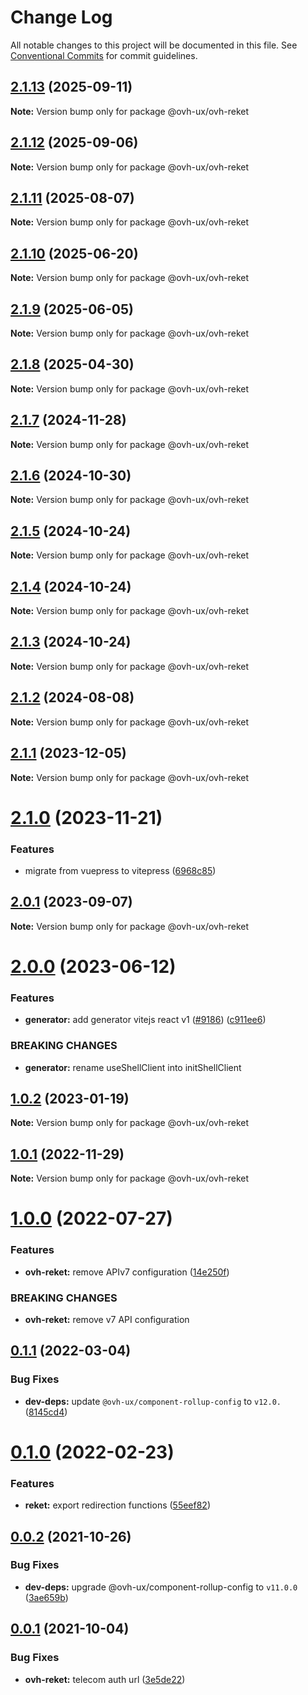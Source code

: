 # Change Log

All notable changes to this project will be documented in this file.
See [Conventional Commits](https://conventionalcommits.org) for commit guidelines.

## [2.1.13](https://github.com/ovh/manager/compare/@ovh-ux/ovh-reket@2.1.12...@ovh-ux/ovh-reket@2.1.13) (2025-09-11)

**Note:** Version bump only for package @ovh-ux/ovh-reket





## [2.1.12](https://github.com/ovh/manager/compare/@ovh-ux/ovh-reket@2.1.11...@ovh-ux/ovh-reket@2.1.12) (2025-09-06)

**Note:** Version bump only for package @ovh-ux/ovh-reket





## [2.1.11](https://github.com/ovh/manager/compare/@ovh-ux/ovh-reket@2.1.10...@ovh-ux/ovh-reket@2.1.11) (2025-08-07)

**Note:** Version bump only for package @ovh-ux/ovh-reket





## [2.1.10](https://github.com/ovh/manager/compare/@ovh-ux/ovh-reket@2.1.9...@ovh-ux/ovh-reket@2.1.10) (2025-06-20)

**Note:** Version bump only for package @ovh-ux/ovh-reket





## [2.1.9](https://github.com/ovh/manager/compare/@ovh-ux/ovh-reket@2.1.8...@ovh-ux/ovh-reket@2.1.9) (2025-06-05)

**Note:** Version bump only for package @ovh-ux/ovh-reket





## [2.1.8](https://github.com/ovh/manager/compare/@ovh-ux/ovh-reket@2.1.7...@ovh-ux/ovh-reket@2.1.8) (2025-04-30)

**Note:** Version bump only for package @ovh-ux/ovh-reket





## [2.1.7](https://github.com/ovh/manager/compare/@ovh-ux/ovh-reket@2.1.6...@ovh-ux/ovh-reket@2.1.7) (2024-11-28)

**Note:** Version bump only for package @ovh-ux/ovh-reket





## [2.1.6](https://github.com/ovh/manager/compare/@ovh-ux/ovh-reket@2.1.5...@ovh-ux/ovh-reket@2.1.6) (2024-10-30)

**Note:** Version bump only for package @ovh-ux/ovh-reket





## [2.1.5](https://github.com/ovh/manager/compare/@ovh-ux/ovh-reket@2.1.4...@ovh-ux/ovh-reket@2.1.5) (2024-10-24)

**Note:** Version bump only for package @ovh-ux/ovh-reket





## [2.1.4](https://github.com/ovh/manager/compare/@ovh-ux/ovh-reket@2.1.3...@ovh-ux/ovh-reket@2.1.4) (2024-10-24)

**Note:** Version bump only for package @ovh-ux/ovh-reket





## [2.1.3](https://github.com/ovh/manager/compare/@ovh-ux/ovh-reket@2.1.2...@ovh-ux/ovh-reket@2.1.3) (2024-10-24)

**Note:** Version bump only for package @ovh-ux/ovh-reket





## [2.1.2](https://github.com/ovh/manager/compare/@ovh-ux/ovh-reket@2.1.1...@ovh-ux/ovh-reket@2.1.2) (2024-08-08)

**Note:** Version bump only for package @ovh-ux/ovh-reket





## [2.1.1](https://github.com/ovh/manager/compare/@ovh-ux/ovh-reket@2.1.0...@ovh-ux/ovh-reket@2.1.1) (2023-12-05)

**Note:** Version bump only for package @ovh-ux/ovh-reket





# [2.1.0](https://github.com/ovh/manager/compare/@ovh-ux/ovh-reket@2.0.1...@ovh-ux/ovh-reket@2.1.0) (2023-11-21)


### Features

* migrate from vuepress to vitepress ([6968c85](https://github.com/ovh/manager/commit/6968c85f00e19c41bc240abb37a50e9dacf9c5e5))





## [2.0.1](https://github.com/ovh/manager/compare/@ovh-ux/ovh-reket@2.0.0...@ovh-ux/ovh-reket@2.0.1) (2023-09-07)

**Note:** Version bump only for package @ovh-ux/ovh-reket





# [2.0.0](https://github.com/ovh/manager/compare/@ovh-ux/ovh-reket@1.0.2...@ovh-ux/ovh-reket@2.0.0) (2023-06-12)


### Features

* **generator:**  add generator vitejs react v1 ([#9186](https://github.com/ovh/manager/issues/9186)) ([c911ee6](https://github.com/ovh/manager/commit/c911ee6168e2803e2022dc0e275f242953ad8255))


### BREAKING CHANGES

* **generator:** rename useShellClient into initShellClient





## [1.0.2](https://github.com/ovh/manager/compare/@ovh-ux/ovh-reket@1.0.1...@ovh-ux/ovh-reket@1.0.2) (2023-01-19)

**Note:** Version bump only for package @ovh-ux/ovh-reket





## [1.0.1](https://github.com/ovh/manager/compare/@ovh-ux/ovh-reket@1.0.0...@ovh-ux/ovh-reket@1.0.1) (2022-11-29)

**Note:** Version bump only for package @ovh-ux/ovh-reket





# [1.0.0](https://github.com/ovh/manager/compare/@ovh-ux/ovh-reket@0.1.1...@ovh-ux/ovh-reket@1.0.0) (2022-07-27)


### Features

* **ovh-reket:** remove APIv7 configuration ([14e250f](https://github.com/ovh/manager/commit/14e250fbe672037842158372b60ccc6276477576))


### BREAKING CHANGES

* **ovh-reket:** remove v7 API configuration



## [0.1.1](https://github.com/ovh/manager/compare/@ovh-ux/ovh-reket@0.1.0...@ovh-ux/ovh-reket@0.1.1) (2022-03-04)


### Bug Fixes

* **dev-deps:** update `@ovh-ux/component-rollup-config` to `v12.0.` ([8145cd4](https://github.com/ovh/manager/commit/8145cd44a34cec071db4b5267182705625951077))



# [0.1.0](https://github.com/ovh/manager/compare/@ovh-ux/ovh-reket@0.0.2...@ovh-ux/ovh-reket@0.1.0) (2022-02-23)


### Features

* **reket:** export redirection functions ([55eef82](https://github.com/ovh/manager/commit/55eef82425d5eed3a67b9e2462d2968fe3b6d711))



## [0.0.2](https://github.com/ovh/manager/compare/@ovh-ux/ovh-reket@0.0.1...@ovh-ux/ovh-reket@0.0.2) (2021-10-26)


### Bug Fixes

* **dev-deps:** upgrade @ovh-ux/component-rollup-config to `v11.0.0` ([3ae659b](https://github.com/ovh/manager/commit/3ae659bea59244fd5660375b9dac52055cc374b0))



## [0.0.1](https://github.com/ovh/manager/compare/@ovh-ux/ovh-reket@0.0.0...@ovh-ux/ovh-reket@0.0.1) (2021-10-04)


### Bug Fixes

* **ovh-reket:** telecom auth url ([3e5de22](https://github.com/ovh/manager/commit/3e5de222ec05d79f28d5391a4fca0d145259ce99))
